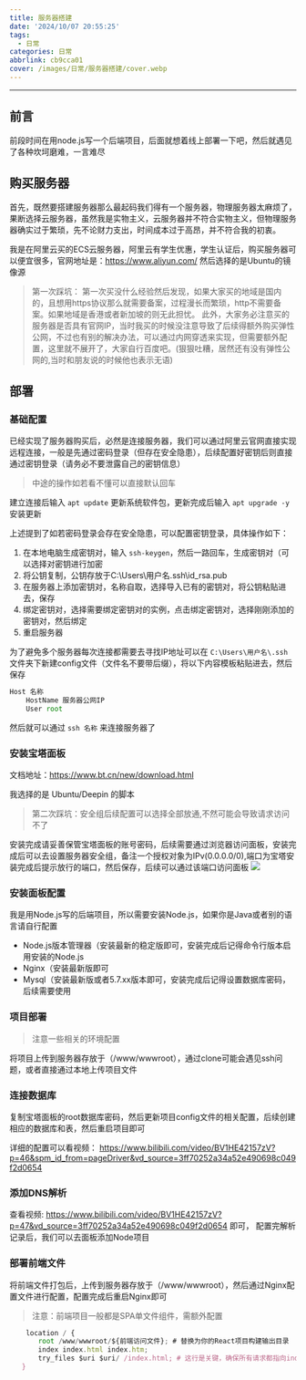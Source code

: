 ```yaml
---
title: 服务器搭建
date: '2024/10/07 20:55:25'
tags:
  - 日常
categories: 日常
abbrlink: cb9cca01
cover: /images/日常/服务器搭建/cover.webp
---
```


---

## 前言

前段时间在用node.js写一个后端项目，后面就想着线上部署一下吧，然后就遇见了各种坎坷磨难，一言难尽

## 购买服务器

首先，既然要搭建服务器那么最起码我们得有一个服务器，物理服务器太麻烦了，果断选择云服务器，虽然我是实物主义，云服务器并不符合实物主义，但物理服务器确实过于繁琐，先不论财力支出，时间成本过于高昂，并不符合我的初衷。

我是在阿里云买的ECS云服务器，阿里云有学生优惠，学生认证后，购买服务器可以便宜很多，官网地址是：https://www.aliyun.com/ 然后选择的是Ubuntu的镜像源

> 第一次踩坑：
> 第一次买没什么经验然后发现，如果大家买的地域是国内的，且想用https协议那么就需要备案，过程漫长而繁琐，http不需要备案。如果地域是香港或者新加坡的则无此担忧。
> 此外，大家务必注意买的服务器是否具有官网IP，当时我买的时候没注意导致了后续得额外购买弹性公网，不过也有别的解决办法，可以通过内网穿透来实现，但需要额外配置，这里就不展开了，大家自行百度吧。(狠狠吐糟，居然还有没有弹性公网的,当时和朋友说的时候他也表示无语)

## 部署

### 基础配置

已经实现了服务器购买后，必然是连接服务器，我们可以通过阿里云官网直接实现远程连接，一般是先通过密码登录（但存在安全隐患），后续配置好密钥后则直接通过密钥登录（请务必不要泄露自己的密钥信息）

> 中途的操作如若看不懂可以直接默认回车

建立连接后输入 ` apt update ` 更新系统软件包，更新完成后输入 ` apt upgrade -y `安装更新

上述提到了如若密码登录会存在安全隐患，可以配置密钥登录，具体操作如下：

1. 在本地电脑生成密钥对，输入 `ssh-keygen`，然后一路回车，生成密钥对（可以选择对密钥进行加密
2. 将公钥复制，公钥存放于C:\Users\用户名\.ssh\id_rsa.pub
3. 在服务器上添加密钥对，名称自取，选择导入已有的密钥对，将公钥粘贴进去，保存
4. 绑定密钥对，选择需要绑定密钥对的实例，点击绑定密钥对，选择刚刚添加的密钥对，然后绑定
5. 重启服务器

为了避免多个服务器每次连接都需要去寻找IP地址可以在 `C:\Users\用户名\.ssh ` 文件夹下新建config文件（文件名不要带后缀），将以下内容模板粘贴进去，然后保存

```js
Host 名称
    HostName 服务器公网IP
    User root
```

然后就可以通过 `ssh 名称` 来连接服务器了

### 安装宝塔面板

文档地址：https://www.bt.cn/new/download.html

我选择的是 Ubuntu/Deepin 的脚本

> 第二次踩坑：安全组后续配置可以选择全部放通,不然可能会导致请求访问不了

安装完成请妥善保管宝塔面板的账号密码，后续需要通过浏览器访问面板，安装完成后可以去设置服务器安全组，备注一个授权对象为IPv(0.0.0.0/0),端口为宝塔安装完成后提示放行的端口，然后保存，后续可以通过该端口访问面板
![](/images/日常/服务器搭建/1.png)

### 安装面板配置

我是用Node.js写的后端项目，所以需要安装Node.js，如果你是Java或者别的语言请自行配置

- Node.js版本管理器（安装最新的稳定版即可，安装完成后记得命令行版本启用安装的Node.js
- Nginx（安装最新版即可
- Mysql（安装最新版或者5.7.xx版本即可，安装完成后记得设置数据库密码，后续需要使用

### 项目部署

> 注意一些相关的环境配置

将项目上传到服务器存放于（/www/wwwroot），通过clone可能会遇见ssh问题，或者直接通过本地上传项目文件

### 连接数据库

复制宝塔面板的root数据库密码，然后更新项目config文件的相关配置，后续创建相应的数据库和表，然后重启项目即可

详细的配置可以看视频： https://www.bilibili.com/video/BV1HE42157zV?p=46&spm_id_from=pageDriver&vd_source=3ff70252a34a52e490698c049f2d0654

### 添加DNS解析

查看视频: https://www.bilibili.com/video/BV1HE42157zV?p=47&vd_source=3ff70252a34a52e490698c049f2d0654  即可，
配置完解析记录后，我们可以去面板添加Node项目

### 部署前端文件

将前端文件打包后，上传到服务器存放于（/www/wwwroot），然后通过Nginx配置文件进行配置，配置完成后重启Nginx即可


> 注意：前端项目一般都是SPA单文件组件，需额外配置

 ```js
     location / {
        root /www/wwwroot/${前端访问文件}; # 替换为你的React项目构建输出目录
        index index.html index.htm;
        try_files $uri $uri/ /index.html; # 这行是关键，确保所有请求都指向index.html
    }
```




